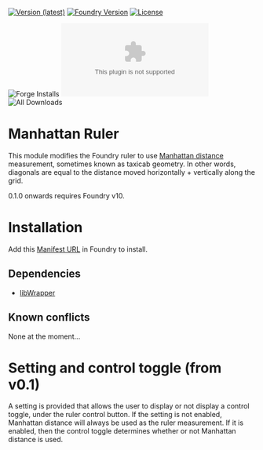 [![Version (latest)](https://img.shields.io/github/v/release/caewok/fvtt-manhattan-ruler)](https://github.com/caewok/fvtt-manhattan-ruler/releases/latest)
[![Foundry Version](https://img.shields.io/badge/dynamic/json.svg?url=https://github.com/caewok/fvtt-manhattan-ruler/releases/latest/download/module.json&label=Foundry%20Version&query=$.minimumCoreVersion&colorB=blueviolet)](https://github.com/caewok/fvtt-manhattan-ruler/releases/latest)
[![License](https://img.shields.io/github/license/caewok/fvtt-manhattan-ruler)](LICENSE)

![Forge Installs](https://img.shields.io/badge/dynamic/json?label=Forge%20Installs&query=package.installs&suffix=%25&url=https://forge-vtt.com/api/bazaar/package/manhattanruler&colorB=4aa94a)
![Latest Release Download Count](https://img.shields.io/github/downloads/caewok/fvtt-manhattan-ruler/latest/module.zip)
![All Downloads](https://img.shields.io/github/downloads/caewok/fvtt-manhattan-ruler/total)

# Manhattan Ruler

This module modifies the Foundry ruler to use [Manhattan distance](https://en.wikipedia.org/wiki/Taxicab_geometry) measurement, sometimes known as taxicab geometry. In other words, diagonals are equal to the distance moved horizontally + vertically along the grid.

0.1.0 onwards requires Foundry v10.

# Installation
Add this [Manifest URL](https://github.com/caewok/fvtt-manhattan-ruler/releases/latest/download/module.json) in Foundry to install.

## Dependencies
- [libWrapper](https://github.com/ruipin/fvtt-lib-wrapper)

## Known conflicts

None at the moment...

# Setting and control toggle (from v0.1)
A setting is provided that allows the user to display or not display a control toggle, under the ruler control button. If the setting is not enabled, Manhattan distance will always be used as the ruler measurement. If it is enabled, then the control toggle determines whether or not Manhattan distance is used.
